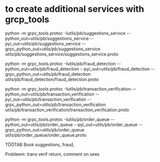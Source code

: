 # to create additional services with grcp_tools
 python -m grpc_tools.protoc -Iutils/pb/suggestions_service --python_out=utils/pb/suggestions_service --pyi_out=utils/pb/suggestions_service --grpc_python_out=utils/pb/suggestions_service utils/pb/suggestions_service/suggestions_service.proto

 python -m grpc_tools.protoc -Iutils/pb/fraud_detection --python_out=utils/pb/fraud_detection --pyi_out=utils/pb/fraud_detection --grpc_python_out=utils/pb/fraud_detection utils/pb/fraud_detection/fraud_detection.proto


 python -m grpc_tools.protoc -Iutils/pb/transaction_verification --python_out=utils/pb/transaction_verification --pyi_out=utils/pb/transaction_verification --grpc_python_out=utils/pb/transaction_verification utils/pb/transaction_verification/transaction_verification.proto

 python -m grpc_tools.protoc -Iutils/pb/order_queue --python_out=utils/pb/order_queue --pyi_out=utils/pb/order_queue --grpc_python_out=utils/pb/order_queue utils/pb/order_queue/order_queue.proto



 TÖÖTAB
 Book suggestions, fraud,
 
 Probleem: trans verif return, comment on sees